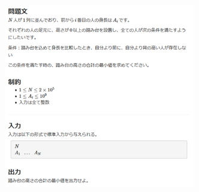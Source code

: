 ![question](https://github.com/kimura-12/AtCoder_Training/blob/master/AtCoder_Beginner_Contest/ABC176/C.Step/question.png)
